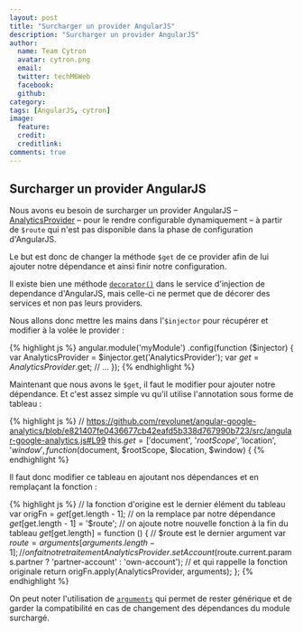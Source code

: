 ```yaml
---
layout: post
title: "Surcharger un provider AngularJS"
description: "Surcharger un provider AngularJS"
author:
  name: Team Cytron
  avatar: cytron.png
  email:
  twitter: techM6Web
  facebook:
  github:
category:
tags: [AngularJS, cytron]
image:
  feature:
  credit:
  creditlink:
comments: true
---
```

## Surcharger un provider AngularJS

Nous avons eu besoin de surcharger un provider AngularJS – [AnalyticsProvider](https://github.com/revolunet/angular-google-analytics) – pour le rendre configurable dynamiquement – à partir de `$route` qui n'est pas disponible dans la phase de configuration d'AngularJS.

Le but est donc de changer la méthode `$get` de ce provider afin de lui ajouter notre dépendance et ainsi finir notre configuration.

Il existe bien une méthode [`decorator()`](https://docs.angularjs.org/api/auto/service/$provide#decorator) dans le service d'injection de dependance d'AngularJS, mais celle-ci ne permet que de décorer des services et non pas leurs providers.

Nous allons donc mettre les mains dans l'`$injector` pour récupérer et modifier à la volée le provider :

{% highlight js %}
angular.module('myModule')
  .config(function ($injector) {
    var AnalyticsProvider = $injector.get('AnalyticsProvider');
    var $get              = AnalyticsProvider.$get;
    // ...
  });
{% endhighlight %}

Maintenant que nous avons le `$get`, il faut le modifier pour ajouter notre dépendance. Et c'est assez simple vu qu'il utilise l'annotation sous forme de tableau :

{% highlight js %}
// https://github.com/revolunet/angular-google-analytics/blob/e821407fe0436677cb42eafd5b338d767990b723/src/angular-google-analytics.js#L99
this.$get = ['$document', '$rootScope', '$location', '$window', function($document, $rootScope, $location, $window) {
{% endhighlight %}

Il faut donc modifier ce tableau en ajoutant nos dépendances et en remplaçant la fonction :

{% highlight js %}
// la fonction d'origine est le dernier élément du tableau
var origFn = $get[$get.length - 1];
// on la remplace par notre dépendance
$get[$get.length - 1] = '$route';
// on ajoute notre nouvelle fonction à la fin du tableau
$get[$get.length] = function () {
    // $route est le dernier argument
    var $route = arguments[arguments.length - 1];
    // on fait notre traitement
    AnalyticsProvider.setAccount($route.current.params.partner ? 'partner-account' : 'own-account');
    // et qui rappelle la fonction originale
    return origFn.apply(AnalyticsProvider, arguments);
};
{% endhighlight %}

On peut noter l'utilisation de [`arguments`](https://developer.mozilla.org/en-US/docs/Web/JavaScript/Reference/Functions/arguments) qui permet de rester générique et de garder la compatibilité en cas de changement des dépendances du module surchargé.


